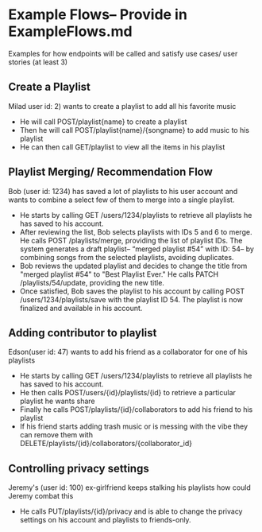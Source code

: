 # Example Flows– Provide in ExampleFlows.md
Examples for how endpoints will be called and satisfy use cases/ user stories (at least 3)

## Create a Playlist
Milad user id: 2) wants to create a playlist to add all his favorite music
  - He will call POST/playlist{name} to create a playlist
  - Then he will call POST/playlist{name}/{songname} to add music to his playlist
  - He can then call GET/playlist to view all the items in his playlist

## Playlist Merging/ Recommendation Flow
Bob (user id: 1234) has saved a lot of playlists to his user account and wants to combine a select few of them to merge into a single playlist. 
  - He starts by calling GET /users/1234/playlists to retrieve all playlists he has saved to his account.
  - After reviewing the list, Bob selects playlists with IDs 5 and 6 to merge. He calls POST /playlists/merge, providing the list of playlist IDs. The system generates a draft playlist– “merged playlist #54” with ID: 54– by combining songs from the selected playlists, avoiding duplicates. 
  - Bob reviews the updated playlist and decides to change the title from "merged playlist #54" to "Best Playlist Ever." He calls PATCH /playlists/54/update, providing the new title.
  - Once satisfied, Bob saves the playlist to his account by calling POST /users/1234/playlists/save with the playlist ID 54. The playlist is now finalized and available in his account.

## Adding contributor to playlist
Edson(user id: 47) wants to add his friend as a collaborator for one of his playlists
  - He starts by calling GET /users/1234/playlists to retrieve all playlists he has saved to his account.
  - He then calls POST/users/{id}/playlists/{id} to retrieve a particular playlist he wants share
  - Finally he calls POST/playlists/{id}/collaborators to add his friend to his playlist
  - If his friend starts adding trash music or is messing with the vibe they can remove them with DELETE/playlists/{id}/collaborators/{collaborator_id}

## Controlling privacy settings
Jeremy's (user id: 100) ex-girlfriend keeps stalking his playlists how could Jeremy combat this
  - He calls PUT/playlists/{id}/privacy and is able to change the privacy settings on his account and playlists to friends-only. 
